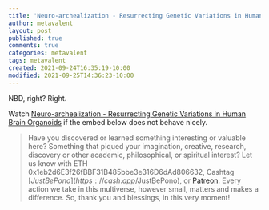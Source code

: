 ```yaml
---
title: 'Neuro-archealization - Resurrecting Genetic Variations in Human Brain Organoids'
author: metavalent
layout: post
published: true
comments: true
categories: metavalent
tags: metavalent
created: 2021-09-24T16:35:19-10:00
modified: 2021-09-25T14:36:23-10:00
---
```


NBD, right? Right. 

Watch [Neuro-archealization - Resurrecting Genetic Variations in Human Brain Organoids](https://youtu.be/qy7HuFtfbKw) if the embed below does not behave nicely. 

<div class="embed-container"><iframeloading="lazy" width="560" height="315" src="https://www.youtube.com/embed/qy7HuFtfbKw" title="YouTube video player" frameborder="0" allow="accelerometer; autoplay; clipboard-write; encrypted-media; gyroscope; picture-in-picture" allowfullscreen></iframe></div>

> Have you discovered or learned something interesting or valuable here? Something that piqued your imagination, creative, research, discovery or other academic, philosophical, or spiritual interest? Let us know with ETH 0x1eb2d6E3f26fBBF31B485bbe3e316D6dAd806632, Cashtag [$JustBePono](https://cash.app/$JustBePono), or [Patreon](https://patreon.com/metavalent). Every action we take in this multiverse, however small, matters and makes a difference. So, thank you and blessings, in this very moment!


